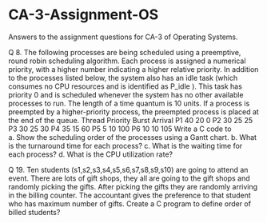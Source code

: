 # CA-3-Assignment-OS
Answers to the assignment questions for CA-3 of Operating Systems.


Q 8. The following processes are being scheduled using a preemptive, round robin scheduling algorithm. Each process is assigned a numerical     priority, with a higher number indicating a higher relative priority. In addition to the processes listed below, the system also has an     idle task (which consumes no CPU resources and is identified as P_idle ). This task has priority 0 and is scheduled whenever the system     has no other available processes to run. The length of a time quantum is 10 units. If a process is preempted by a higher-priority            process, the preempted process is placed at the end of the queue. 
      Thread        Priority       Burst        Arrival 
        P1            40            20             0 
        P2            30            25            25 
        P3            30            25            30 
        P4            35            15            60 
        P5             5            10           100 
        P6            10            10           105
    Write a C code to  
    a. Show the scheduling order of the processes using a Gantt chart. 
    b. What is the turnaround time for each process? 
    c. What is the waiting time for each process? 
    d. What is the CPU utilization rate? 


Q 19. Ten students (s1,s2,s3,s4,s5,s6,s7,s8,s9,s10) are going to attend an event. There are lots of gift shops, they all are going to the gift shops and randomly picking the gifts. After picking the gifts they are randomly arriving in the billing counter. The accountant gives the preference to that student who has maximum number of gifts. Create a C program to define order of billed students?
